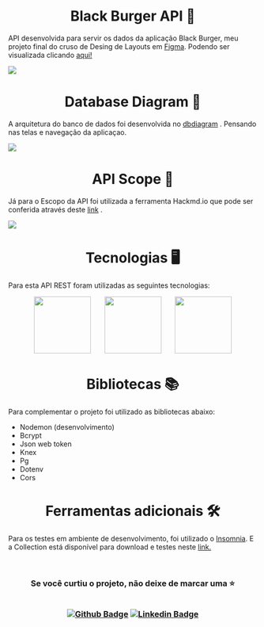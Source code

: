 <h1 align="center"> Black Burger API 🍔 </h1>

API desenvolvida para servir os dados da aplicação Black Burger, meu projeto final do cruso de Desing de Layouts em [Figma](https://www.figma.com/).
Podendo ser visualizada clicando [aqui!](https://www.figma.com/file/m79zsNd8MjArJemNZ56Zbk/Black-Burger?type=design&node-id=0%3A1&mode=design&t=MEAtrz5SJA3uoyJB-1)

![](https://images2.imgbox.com/41/60/6Bt55vp4_o.png)

<h1 align="center"> Database Diagram 📜 </h1>

A arquitetura do banco de dados foi desenvolvida no [dbdiagram](https://dbdiagram.io/) .
Pensando nas telas e navegação da aplicaçao.

![](https://images2.imgbox.com/62/47/sIyjp0TA_o.png)

<h1 align="center"> API Scope 🎯 </h1>

Já para o Escopo da API foi utilizada a ferramenta Hackmd.io que pode ser conferida através deste [link](https://hackmd.io/@devluizlima/black-burger) .

![](https://images2.imgbox.com/0f/49/KFiMwHbJ_o.png)

<h1 align="center"> Tecnologias 🖥️ </h1>

Para esta API REST foram utilizadas as seguintes tecnologias:

<div align="center" >
<img src="https://cdn.jsdelivr.net/gh/devicons/devicon/icons/nodejs/nodejs-plain-wordmark.svg" width=115/>
&nbsp &nbsp &nbsp
<img src="https://cdn.jsdelivr.net/gh/devicons/devicon/icons/express/express-original-wordmark.svg" width=115 />
 &nbsp &nbsp &nbsp         
<img src="https://cdn.jsdelivr.net/gh/devicons/devicon/icons/postgresql/postgresql-original-wordmark.svg" width=115/> 
</div>

<h1 align="center"> Bibliotecas 📚 </h1>

Para complementar o projeto foi utilizado as bibliotecas abaixo:

* Nodemon (desenvolvimento)
* Bcrypt
* Json web token
* Knex
* Pg
* Dotenv
* Cors

<h1 align="center"> Ferramentas adicionais  🛠️ </h1>

Para os testes em ambiente de desenvolvimento, foi utilizado o [Insomnia](https://insomnia.rest/).
E a Collection está disponível para download e testes neste [link.](https://github.com/LuizLimaDev/black-burger-api/blob/main/Insomnia_collection.json)

<br>

<h3 align="center"> Se você curtiu o projeto, não deixe de marcar uma ⭐
        
<div align="center">   

<br>
    
[![Github Badge](https://img.shields.io/badge/-Github-000?style=flat-square&logo=Github&logoColor=white&link=https://github.com/luizlimadev)](https://github.com/luizlimadev)
[![Linkedin Badge](https://img.shields.io/badge/-LinkedIn-blue?style=flat-square&logo=Linkedin&logoColor=white&link=https://www.linkedin.com/in/luizlima-dev/)](https://www.linkedin.com/in/luizlima-dev/)
    
 </div>
